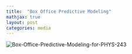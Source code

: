 ```yaml
---
title:  "Box Office Predictive Modeling"
mathjax: true
layout: post
categories: media
---
```


![Box-Office-Predictive-Modeling-for-PHYS-243](https://github.com/tammysilva/tammyts.github.io/assets/86021390/aa8b63d7-3c27-46c0-8bf8-1a1eaf3b5498)

